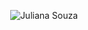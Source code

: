<div align='center'>

![Juliana Souza](https://user-images.githubusercontent.com/65184920/184556591-a8626be1-f949-4ccf-9c36-6c49c12f1f6c.png)
  
</div>

<!--
**Julianaha/Julianaha** is a ✨ _special_ ✨ repository because its `README.md` (this file) appears on your GitHub profile.

Here are some ideas to get you started:

- 🔭 I’m currently working on ...
- 🌱 I’m currently learning ...
- 👯 I’m looking to collaborate on ...
- 🤔 I’m looking for help with ...
- 💬 Ask me about ...
- 📫 How to reach me: ...
- 😄 Pronouns: ...
- ⚡ Fun fact: ...
-->
